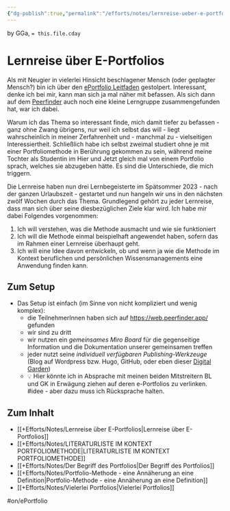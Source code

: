 ```yaml
---
{"dg-publish":true,"permalink":"/efforts/notes/lernreise-ueber-e-portfolios/","tags":["class/outcome","on/ePortfolio","class/lernreise","note/settled🧱"],"noteIcon":""}
---
```


by GGa, `= this.file.cday` 

# Lernreise über E-Portfolios 

Als mit Neugier in vielerlei Hinsicht beschlagener Mensch (oder geplagter Mensch?) bin ich über den [ePortfolio Leitfaden](https://cogneon.github.io/lernos-eportfolio/de/2-0-Lernpfad/) gestolpert. Interessant, denke ich bei mir, kann man sich ja mal näher mit befassen. Als sich dann auf dem [Peerfinder](https://web.peerfinder.app/de) auch noch eine kleine Lerngruppe zusammengefunden hat, war ich dabei.

Warum ich das Thema so interessant finde, mich damit tiefer zu befassen - ganz ohne Zwang übrigens, nur weil ich selbst das will - liegt wahrscheinlich in meiner Zerfahrenheit und - manchmal zu - vielseitigen Interessiertheit. Schließlich habe ich selbst zweimal studiert ohne je mit einer Portfoliomethode in Berührung gekommen zu sein, während meine Tochter als Studentin im Hier und Jetzt gleich mal von einem Portfolio sprach, welches sie abzugeben hätte. Es sind die Unterschiede, die mich triggern.

Die Lernreise haben nun drei Lernbegeisterte im Spätsommer 2023 - nach der ganzen Urlaubszeit - gestartet und nun hangeln wir uns in den nächsten zwölf Wochen durch das Thema. Grundlegend gehört zu jeder Lernreise, dass man sich über seine diesbezüglichen Ziele klar wird. Ich habe mir dabei Folgendes vorgenommen:

1. Ich will verstehen, was die Methode ausmacht und wie sie funktioniert
2. Ich will die Methode einmal beispielhaft angewendet haben, sofern das im Rahmen einer Lernreise überhaupt geht.
3. Ich will eine Idee davon entwickeln, ob und wenn ja wie die Methode im Kontext beruflichen und persönlichen Wissensmanagements eine Anwendung finden kann.

## Zum Setup
- Das Setup ist einfach (im Sinne von nicht kompliziert und wenig komplex):
	- die TeilnehmerInnen haben sich auf https://web.peerfinder.app/ gefunden
	- wir sind zu dritt
	- wir nutzen ein *gemeinsames Miro Board* für die gegenseitige Information und die Dokumentation unserer gemeinsamen treffen
	- jeder nutzt seine *individuell verfügbaren Publishing-Werkzeuge* (Blog auf Wordpress bzw. Hugo, GitHub, oder eben dieser [Digital Garden](https://knowledge-garden.de))
	- 💡 Hier könnte ich in Absprache mit meinen beiden Mitstreitern BL und GK in Erwägung ziehen auf deren e-Portfolios zu verlinken. #idee - aber dazu muss ich Rücksprache halten. 

## Zum Inhalt
- [[+Efforts/Notes/Lernreise über E-Portfolios\|Lernreise über E-Portfolios]]
- [[+Efforts/Notes/LITERATURLISTE IM KONTEXT PORTFOLIOMETHODE\|LITERATURLISTE IM KONTEXT PORTFOLIOMETHODE]]
- [[+Efforts/Notes/Der Begriff des Portfolios\|Der Begriff des Portfolios]]
- [[+Efforts/Notes/Portfolio-Methode - eine Annäherung an eine Definition\|Portfolio-Methode - eine Annäherung an eine Definition]]
- [[+Efforts/Notes/Vielerlei Portfolios\|Vielerlei Portfolios]]


#on/ePortfolio 